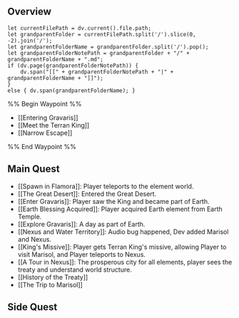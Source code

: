 ## Overview
```dataviewjs
let currentFilePath = dv.current().file.path;
let grandparentFolder = currentFilePath.split('/').slice(0, -2).join('/');
let grandparentFolderName = grandparentFolder.split('/').pop();
let grandparentFolderNotePath = grandparentFolder + "/" + grandparentFolderName + ".md";
if (dv.page(grandparentFolderNotePath)) {
	dv.span("[[" + grandparentFolderNotePath + "|" + grandparentFolderName + "]]");
}
else { dv.span(grandparentFolderName); }
```
%% Begin Waypoint %%
- [[Entering Gravaris]]
- [[Meet the Terran King]]
- [[Narrow Escape]]

%% End Waypoint %%

## Main Quest
- [[Spawn in Flamora]]: Player teleports to the element world.
- [[The Great Desert]]: Entered the Great Desert.
- [[Enter Gravaris]]: Player saw the King and became part of Earth.
- [[Earth Blessing Acquired]]: Player acquired Earth element from Earth Temple.
-  [[Explore Gravaris]]: A day as part of Earth.
- [[Nexus and Water Territory]]: Audio bug happened, Dev added Marisol and Nexus.
- [[King's Missive]]: Player gets Terran King's missive, allowing Player to visit Marisol, and Player teleports to Nexus.
- [[A Tour in Nexus]]: The prosperous city for all elements, player sees the treaty and understand world structure.
- [[History of the Treaty]]
- [[The Trip to Marisol]]

## Side Quest
